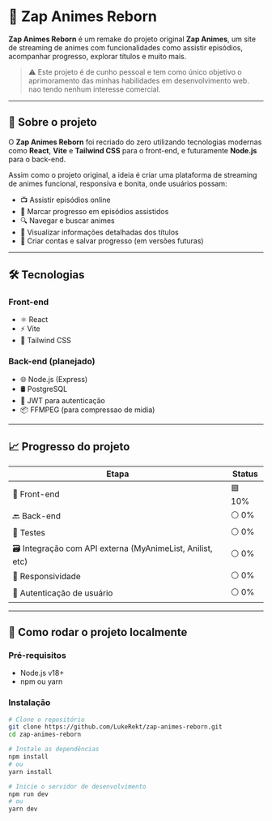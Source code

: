 # 🚀 Zap Animes Reborn

**Zap Animes Reborn** é um remake do projeto original **Zap Animes**, um site de streaming de animes com funcionalidades como assistir episódios, acompanhar progresso, explorar títulos e muito mais.

> ⚠️ Este projeto é de cunho pessoal e tem como único objetivo o aprimoramento das minhas habilidades em desenvolvimento web. nao tendo nenhum interesse comercial.

---

## 🧠 Sobre o projeto

O **Zap Animes Reborn** foi recriado do zero utilizando tecnologias modernas como **React**, **Vite** e **Tailwind CSS** para o front-end, e futuramente **Node.js** para o back-end.

Assim como o projeto original, a ideia é criar uma plataforma de streaming de animes funcional, responsiva e bonita, onde usuários possam:

- 📺 Assistir episódios online
- 📌 Marcar progresso em episódios assistidos
- 🔍 Navegar e buscar animes
- 🧾 Visualizar informações detalhadas dos títulos
- 💾 Criar contas e salvar progresso (em versões futuras)

---

## 🛠 Tecnologias

### Front-end

- ⚛️ React
- ⚡ Vite
- 🎨 Tailwind CSS

### Back-end (planejado)

- 🌐 Node.js (Express)
- 🛢️ PostgreSQL
- 🔐 JWT para autenticação
- 📦 FFMPEG (para compressao de midia)

---

## 📈 Progresso do projeto

| Etapa             | Status  |
|-------------------|---------|
| 🎨 Front-end       | 🟦 10%    |
| 🔙 Back-end        | ⚪ 0%    |
| 🧪 Testes          | ⚪ 0%    |
| 🗃️ Integração com API externa (MyAnimeList, Anilist, etc) | ⚪ 0%    |
| 📱 Responsividade  | ⚪ 0%    |
| 👤 Autenticação de usuário | ⚪ 0%    |

---

## 🚀 Como rodar o projeto localmente

### Pré-requisitos

- Node.js v18+
- npm ou yarn

### Instalação

```bash
# Clone o repositório
git clone https://github.com/LukeRekt/zap-animes-reborn.git
cd zap-animes-reborn

# Instale as dependências
npm install
# ou
yarn install

# Inicie o servidor de desenvolvimento
npm run dev
# ou
yarn dev

